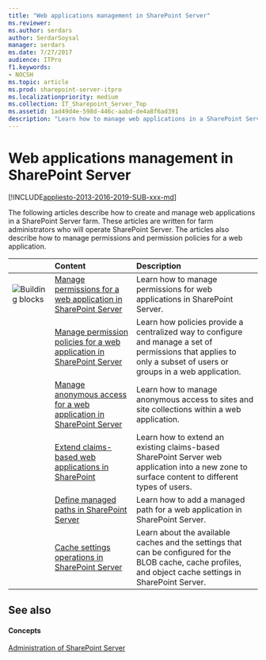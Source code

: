 ```yaml
---
title: "Web applications management in SharePoint Server"
ms.reviewer: 
ms.author: serdars
author: SerdarSoysal
manager: serdars
ms.date: 7/27/2017
audience: ITPro
f1.keywords:
- NOCSH
ms.topic: article
ms.prod: sharepoint-server-itpro
ms.localizationpriority: medium
ms.collection: IT_Sharepoint_Server_Top
ms.assetid: 1ad49d4e-598d-446c-aabd-de4a8f6ad391
description: "Learn how to manage web applications in a SharePoint Server farm."
---
```


# Web applications management in SharePoint Server

[!INCLUDE[appliesto-2013-2016-2019-SUB-xxx-md](../includes/appliesto-2013-2016-2019-SUB-xxx-md.md)]
  
The following articles describe how to create and manage web applications in a SharePoint Server farm. These articles are written for farm administrators who will operate SharePoint Server. The articles also describe how to manage permissions and permission policies for a web application.
  
|&nbsp;| Content | Description |
|:-----|:-----|:-----|
|![Building blocks](../media/mod_icon_buildingblock_M.png)|[Manage permissions for a web application in SharePoint Server](manage-permissions-for-a-web-application.md) <br/> |Learn how to manage permissions for web applications in SharePoint Server.  <br/> |
||[Manage permission policies for a web application in SharePoint Server](manage-permission-policies-for-a-web-application.md) <br/> |Learn how policies provide a centralized way to configure and manage a set of permissions that applies to only a subset of users or groups in a web application.  <br/> |
||[Manage anonymous access for a web application in SharePoint Server](manage-anonymous-access-for-a-web-application.md) <br/> |Learn how to manage anonymous access to sites and site collections within a web application.  <br/> |
||[Extend claims-based web applications in SharePoint](extend-a-claims-based-web-application.md) <br/> |Learn how to extend an existing claims-based SharePoint Server web application into a new zone to surface content to different types of users.  <br/> |
||[Define managed paths in SharePoint Server](define-managed-paths.md) <br/> |Learn how to add a managed path for a web application in SharePoint Server.  <br/> |
||[Cache settings operations in SharePoint Server](cache-settings-operations.md) <br/> |Learn about the available caches and the settings that can be configured for the BLOB cache, cache profiles, and object cache settings in SharePoint Server.  <br/> |
   
## See also

#### Concepts

[Administration of SharePoint Server](administration.md)

